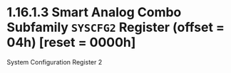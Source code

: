 # 1.16.1.3 Smart Analog Combo Subfamily `SYSCFG2` Register (offset = 04h) [reset = 0000h]

System Configuration Register 2
